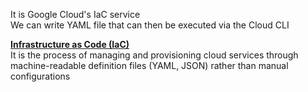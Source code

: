 It is Google Cloud's IaC service  
We can write YAML file that can then be executed via the Cloud CLI

**<u>Infrastructure as Code (IaC)</u>**  
It is the process of managing and provisioning cloud services through machine-readable definition files (YAML, JSON) rather than manual configurations
